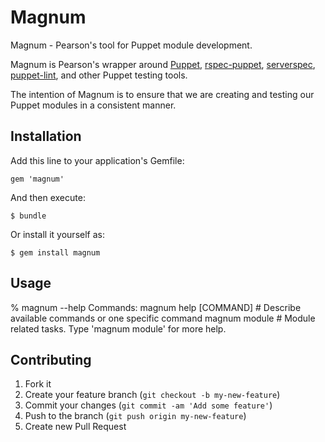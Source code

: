 # Magnum

Magnum - Pearson's tool for Puppet module development.

Magnum is Pearson's wrapper around [Puppet](http://puppetlabs.com/), [rspec-puppet](http://rspec-puppet.com/),
[serverspec](http://serverspec.org/), [puppet-lint](http://puppet-lint.com/), and other Puppet testing tools.

The intention of Magnum is to ensure that we are creating and testing our Puppet modules in a consistent manner.

## Installation

Add this line to your application's Gemfile:

    gem 'magnum'

And then execute:

    $ bundle

Or install it yourself as:

    $ gem install magnum

## Usage

% magnum --help
Commands:
  magnum help [COMMAND]  # Describe available commands or one specific command
  magnum module          # Module related tasks. Type 'magnum module' for more help.

## Contributing

1. Fork it
2. Create your feature branch (`git checkout -b my-new-feature`)
3. Commit your changes (`git commit -am 'Add some feature'`)
4. Push to the branch (`git push origin my-new-feature`)
5. Create new Pull Request
